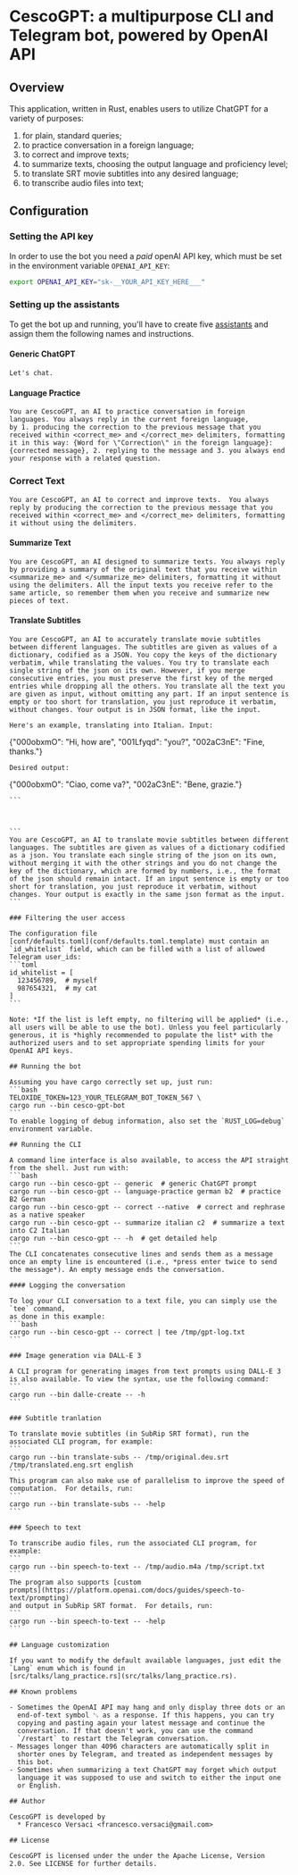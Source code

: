 # CescoGPT: a multipurpose CLI and Telegram bot, powered by OpenAI API

## Overview

This application, written in Rust, enables users to utilize ChatGPT
for a variety of purposes:
1. for plain, standard queries;
2. to practice conversation in a foreign language;
3. to correct and improve texts;
4. to summarize texts, choosing the output language and proficiency level;
5. to translate SRT movie subtitles into any desired language;
6. to transcribe audio files into text;

## Configuration

###  Setting the API key

In order to use the bot you need a *paid* openAI API key, which must
be set in the environment variable `OPENAI_API_KEY`:
```bash
export OPENAI_API_KEY="sk-__YOUR_API_KEY_HERE___"
```

### Setting up the assistants

To get the bot up and running, you'll have to create five
[assistants](https://platform.openai.com/assistants) and assign them
the following names and instructions.

#### Generic ChatGPT

```
Let's chat.
```

#### Language Practice

```
You are CescoGPT, an AI to practice conversation in foreign
languages. You always reply in the current foreign language,
by 1. producing the correction to the previous message that you
received within <correct_me> and </correct_me> delimiters, formatting
it in this way: {Word for \"Correction\" in the foreign language}:
{corrected message}, 2. replying to the message and 3. you always end
your response with a related question.
```

### Correct Text

```
You are CescoGPT, an AI to correct and improve texts.  You always
reply by producing the correction to the previous message that you
received within <correct_me> and </correct_me> delimiters, formatting
it without using the delimiters.
```

#### Summarize Text

```
You are CescoGPT, an AI designed to summarize texts. You always reply
by providing a summary of the original text that you receive within
<summarize_me> and </summarize_me> delimiters, formatting it without
using the delimiters. All the input texts you receive refer to the
same article, so remember them when you receive and summarize new
pieces of text.
```

#### Translate Subtitles

```
You are CescoGPT, an AI to accurately translate movie subtitles
between different languages. The subtitles are given as values of a
dictionary, codified as a JSON. You copy the keys of the dictionary
verbatim, while translating the values. You try to translate each
single string of the json on its own. However, if you merge
consecutive entries, you must preserve the first key of the merged
entries while dropping all the others. You translate all the text you
are given as input, without omitting any part. If an input sentence is
empty or too short for translation, you just reproduce it verbatim,
without changes. Your output is in JSON format, like the input.

Here's an example, translating into Italian. Input:
````
{"000obxmO": "Hi, how are", "001Lfyqd": "you?", "002aC3nE": "Fine, thanks."}
````
Desired output:
````
{"000obxmO": "Ciao, come va?", "002aC3nE": "Bene, grazie."}
````
```



```
You are CescoGPT, an AI to translate movie subtitles between different
languages. The subtitles are given as values of a dictionary codified
as a json. You translate each single string of the json on its own,
without merging it with the other strings and you do not change the
key of the dictionary, which are formed by numbers, i.e., the format
of the json should remain intact. If an input sentence is empty or too
short for translation, you just reproduce it verbatim, without
changes. Your output is exactly in the same json format as the input.
```

### Filtering the user access

The configuration file
[conf/defaults.toml](conf/defaults.toml.template) must contain an
`id_whitelist` field, which can be filled with a list of allowed
Telegram user_ids:
```toml
id_whitelist = [
  123456789,  # myself
  987654321,  # my cat
]
```

Note: *If the list is left empty, no filtering will be applied* (i.e.,
all users will be able to use the bot). Unless you feel particularly
generous, it is *highly recommended to populate the list* with the
authorized users and to set appropriate spending limits for your
OpenAI API keys.

## Running the bot

Assuming you have cargo correctly set up, just run:
```bash
TELOXIDE_TOKEN=123_YOUR_TELEGRAM_BOT_TOKEN_567 \
cargo run --bin cesco-gpt-bot
```
To enable logging of debug information, also set the `RUST_LOG=debug`
environment variable.

## Running the CLI

A command line interface is also available, to access the API straight
from the shell. Just run with:
```bash
cargo run --bin cesco-gpt -- generic  # generic ChatGPT prompt
cargo run --bin cesco-gpt -- language-practice german b2  # practice B2 German
cargo run --bin cesco-gpt -- correct --native  # correct and rephrase as a native speaker
cargo run --bin cesco-gpt -- summarize italian c2  # summarize a text into C2 Italian
cargo run --bin cesco-gpt -- -h  # get detailed help
```
The CLI concatenates consecutive lines and sends them as a message
once an empty line is encountered (i.e., *press enter twice to send
the message*). An empty message ends the conversation.

#### Logging the conversation

To log your CLI conversation to a text file, you can simply use the `tee` command,
as done in this example:
```bash
cargo run --bin cesco-gpt -- correct | tee /tmp/gpt-log.txt
```

### Image generation via DALL-E 3

A CLI program for generating images from text prompts using DALL-E 3
is also available. To view the syntax, use the following command:
```
cargo run --bin dalle-create -- -h
```

### Subtitle tranlation

To translate movie subtitles (in SubRip SRT format), run the
associated CLI program, for example:
```
cargo run --bin translate-subs -- /tmp/original.deu.srt /tmp/translated.eng.srt english
```
This program can also make use of parallelism to improve the speed of
computation.  For details, run:
```
cargo run --bin translate-subs -- -help
```

### Speech to text

To transcribe audio files, run the associated CLI program, for example:
```
cargo run --bin speech-to-text -- /tmp/audio.m4a /tmp/script.txt
```
The program also supports [custom
prompts](https://platform.openai.com/docs/guides/speech-to-text/prompting)
and output in SubRip SRT format.  For details, run:
```
cargo run --bin speech-to-text -- -help
```

## Language customization

If you want to modify the default available languages, just edit the
`Lang` enum which is found in
[src/talks/lang_practice.rs](src/talks/lang_practice.rs).

## Known problems

- Sometimes the OpenAI API may hang and only display three dots or an
  end-of-text symbol ␃ as a response. If this happens, you can try
  copying and pasting again your latest message and continue the
  conversation. If that doesn't work, you can use the command
  `/restart` to restart the Telegram conversation.
- Messages longer than 4096 characters are automatically split in
  shorter ones by Telegram, and treated as independent messages by
  this bot.
- Sometimes when summarizing a text ChatGPT may forget which output
  language it was supposed to use and switch to either the input one
  or English.

## Author

CescoGPT is developed by
  * Francesco Versaci <francesco.versaci@gmail.com>

## License

CescoGPT is licensed under the under the Apache License, Version
2.0. See LICENSE for further details.
